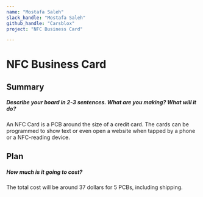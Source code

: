 ```yaml
---
name: "Mostafa Saleh"
slack_handle: "Mostafa Saleh"
github_handle: "Carsblox"
project: "NFC Business Card"

---
```


# NFC Business Card
## Summary
##### Describe your board in 2-3 sentences. What are you making? What will it do?
An NFC Card is a PCB around the size of a credit card. The cards can be programmed to show text or even open a website when tapped by a phone or a NFC-reading device.

## Plan
##### How much is it going to cost?
The total cost will be around 37 dollars for 5 PCBs, including shipping.
